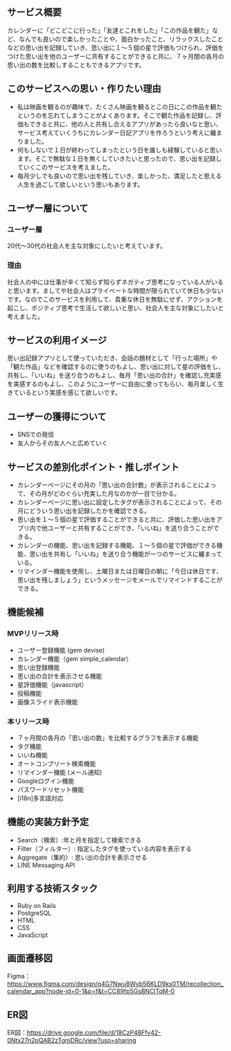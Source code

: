 ## サービス概要
カレンダーに「どこどこに行った」「友達とこれをした」「この作品を観た」など、なんでも良いので楽しかったことや、面白かったこと、リラックスしたことなどの思い出を記録していき、思い出に１〜５個の星で評価もつけられ、評価をつけた思い出を他のユーザーに共有することができると共に、７ヶ月間の各月の思い出の数を比較しすることもできるアプリです。

## このサービスへの思い・作りたい理由
- 私は映画を観るのが趣味で、たくさん映画を観るとこの日にこの作品を観たというのを忘れてしまうことがよくあります。そこで観た作品を記録し、評価もできると共に、他の人と共有し合えるアプリがあったら良いなと思い、サービス考えていくうちにカレンダー日記アプリを作ろうという考えに纏まりました。
- 何もしないで１日が終わってしまったという日を誰しも経験していると思います。そこで無駄な１日を無くしていきたいと思ったので、思い出を記録していくこのサービスを考えました。
- 毎月少しでも良いので思い出を残していき、楽しかった、満足したと思える人生を過ごして欲しいという思いもあります。

## ユーザー層について
### ユーザー層
20代〜30代の社会人を主な対象にしたいと考えています。
### 理由
社会人の中には仕事が辛くて知らず知らずネガティブ思考になっている人がいると思います。ましてや社会人はプライベートな時間が限られていて休日も少ないです。なのでこのサービスを利用して、貴重な休日を無駄にせず、アクションを起こし、ポジティブ思考で生活して欲しいと思い、社会人を主な対象にしたいと考えました。

## サービスの利用イメージ
思い出記録アプリとして使っていただき、会話の題材として「行った場所」や「観た作品」などを確認するのに使うのもよし、思い出に対して星の評価をし、共有し、「いいね」を送り合うのもよし、毎月「思い出の合計」を確認し充実感を実感するのもよし、このようにユーザーに自由に使ってもらい、毎月楽しく生きているという実感を感じて欲しいです。

## ユーザーの獲得について
- SNSでの発信
- 友人からその友人へと広めていく

## サービスの差別化ポイント・推しポイント
- カレンダーページにその月の「思い出の合計数」が表示されることによって、その月がどのぐらい充実した月なのかが一目で分かる。
- カレンダーページに思い出に設定したタグが表示されることによって、その月にどういう思い出を記録したかを確認できる。
- 思い出を１〜５個の星で評価することができると共に、評価した思い出をアプリ内で他ユーザーと共有することができ、「いいね」を送り合うことができる。
- カレンダーの機能、思い出を記録する機能、１〜５個の星で評価ができる機能、思い出を共有し「いいね」を送り合う機能が一つのサービスに纏まっている。
- リマインダー機能を使用し、土曜日または日曜日の朝に「今日は休日です、思い出を残しましょう」というメッセージをメールでリマインドすることができる。

## 機能候補
### MVPリリース時
- ユーザー登録機能 (gem devise)
- カレンダー機能（gem simple_calendar）
- 思い出登録機能
- 思い出の合計を表示させる機能
- 星評価機能（javascript）
- 投稿機能
- 画像スライド表示機能
### 本リリース時
- ７ヶ月間の各月の「思い出の数」を比較するグラフを表示する機能
- タグ機能
- いいね機能
- オートコンプリート検索機能
- リマインダー機能 (メール通知)
- Googleログイン機能
- パスワードリセット機能
- [i18n]多言語対応

## 機能の実装方針予定
- Search（検索）:年と月を指定して検索できる
- Filter（フィルター）: 指定したタグを使っている内容を表示する
- Aggregate（集約）: 思い出の合計を表示させる
- LINE Messaging API

## 利用する技術スタック
- Ruby on Rails
- PostgreSQL
- HTML
- CSS
- JavaScript

## 画面遷移図
Figma：https://www.figma.com/design/q4G7Nwu8Wyb56KLD9ks0TM/recollection_calendar_app?node-id=0-1&p=f&t=CC89fp5GsBNClTqM-0

## ER図
ER図：https://drive.google.com/file/d/18CzP48Ffv42-0Ntx27n2pQAB2zTgmDRc/view?usp=sharing